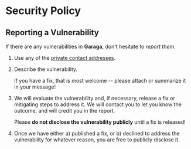 # Security Policy

## Reporting a Vulnerability

If there are any vulnerabilities in **Garaga**, don't hesitate to _report them_.

1. Use any of the [private contact addresses](https://github.com/keep-starknet-strange/garaga#support).
2. Describe the vulnerability.

   If you have a fix, that is most welcome -- please attach or summarize it in your message!

3. We will evaluate the vulnerability and, if necessary, release a fix or mitigating steps to address it. We will contact you to let you know the outcome, and will credit you in the report.

   Please **do not disclose the vulnerability publicly** until a fix is released!

4. Once we have either a) published a fix, or b) declined to address the vulnerability for whatever reason, you are free to publicly disclose it.

